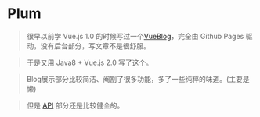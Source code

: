 # Plum


> 很早以前学 Vue.js 1.0 的时候写过一个[VueBlog](https://github.com/fku233/VueBlog)，完全由 Github Pages 驱动，没有后台部分，写文章不是很舒服。

> 于是又用 Java8 + Vue.js 2.0 写了这个。

> Blog展示部分比较简洁、阉割了很多功能，多了一些纯粹的味道。(主要是懒)

> 但是 [API](http://115.159.43.199:8080/swagger-ui.html)  部分还是比较健全的。


